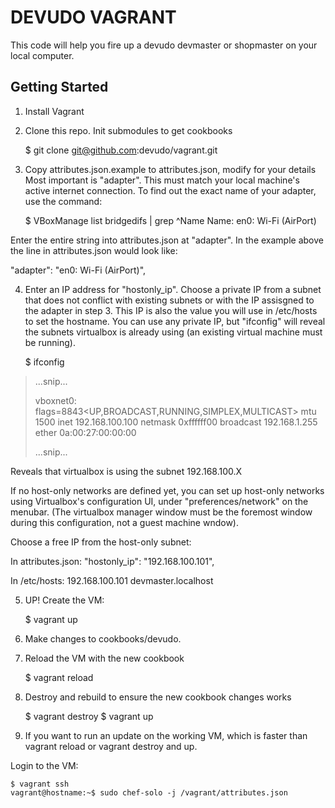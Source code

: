 DEVUDO VAGRANT
==============

This code will help you fire up a devudo devmaster or shopmaster on your local computer.


Getting Started
---------------

1. Install Vagrant
2. Clone this repo.  Init submodules to get cookbooks

    $ git clone git@github.com:devudo/vagrant.git

3. Copy attributes.json.example to attributes.json, modify for your details
  Most important is "adapter".  This must match your local machine's
  active internet connection.  To find out the exact name of your adapter,
  use the command:

    $ VBoxManage list bridgedifs | grep ^Name
    Name:            en0: Wi-Fi (AirPort)

  Enter the entire string into attributes.json at "adapter".
  In the example above the line in attributes.json  would look like:

  "adapter": "en0: Wi-Fi (AirPort)",

4. Enter an IP address for "hostonly_ip". Choose a private IP from a subnet that does not
   conflict with existing subnets or with the IP assisgned to the adapter in step 3. This
   IP is also the value you will use in /etc/hosts to set the hostname. You can use any private
   IP, but "ifconfig" will reveal the subnets virtualbox is already using (an existing virtual machine must be running).

   $ ifconfig

>...snip...
>
>vboxnet0: flags=8843<UP,BROADCAST,RUNNING,SIMPLEX,MULTICAST> mtu 1500
>inet 192.168.100.100 netmask 0xffffff00 broadcast 192.168.1.255
>ether 0a:00:27:00:00:00
>
>...snip...

   Reveals that virtualbox is using the subnet 192.168.100.X

   If no host-only networks are defined yet, you can set up host-only
   networks using Virtualbox's configuration UI, under "preferences/network" on the menubar.
   (The virtualbox manager window must be the foremost window during this configuration,
   not a guest machine wndow).

   Choose a free IP from the host-only subnet:

   In attributes.json:
   "hostonly_ip": "192.168.100.101",

   In /etc/hosts:
   192.168.100.101  devmaster.localhost


5. UP! Create the VM:

    $ vagrant up

6. Make changes to cookbooks/devudo.
7. Reload the VM with the new cookbook

    $ vagrant reload

8. Destroy and rebuild to ensure the new cookbook changes works

    $ vagrant destroy
    $ vagrant up

9. If you want to run an update on the working VM, which is faster than
  vagrant reload or vagrant destroy and up.

  Login to the VM:

    $ vagrant ssh
    vagrant@hostname:~$ sudo chef-solo -j /vagrant/attributes.json

